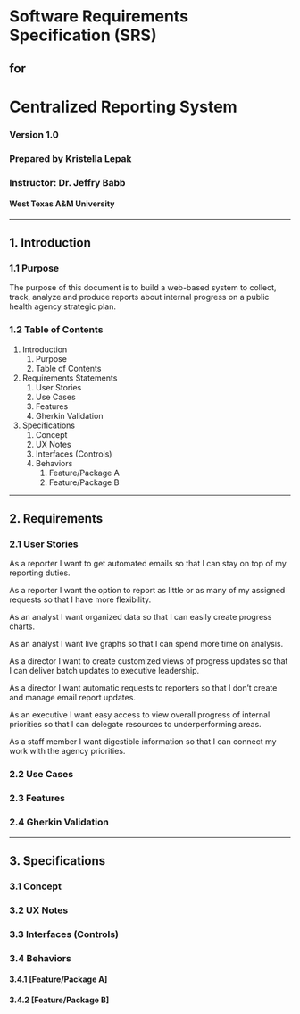 # Software Requirements Specification (SRS) 
## for 
# Centralized Reporting System 
### Version 1.0
### Prepared by Kristella Lepak
### Instructor: Dr. Jeffry Babb
#### West Texas A&M University
---
## 1. Introduction
### 1.1 Purpose
The purpose of this document is to build a web-based system to collect, track, analyze and produce reports about internal progress on a public health agency strategic plan.
### 1.2 Table of Contents
1. Introduction
   1. Purpose
   2. Table of Contents
2. Requirements Statements
   1. User Stories
   2. Use Cases
   3. Features
   4. Gherkin Validation
3. Specifications
   1. Concept
   2. UX Notes
   3. Interfaces (Controls)
   4. Behaviors
      1. Feature/Package A
      2. Feature/Package B
---
## 2. Requirements
### 2.1 User Stories
As a reporter I want to get automated emails so that I can stay on top of my reporting duties.

As a reporter I want the option to report as little or as many of my assigned requests so that I have more flexibility.

As an analyst I want organized data so that I can easily create progress charts.

As an analyst I want live graphs so that I can spend more time on analysis.

As a director I want to create customized views of progress updates so that I can deliver batch updates to executive leadership.

As a director I want automatic requests to reporters so that I don’t create and manage email report updates.

As an executive I want easy access to view overall progress of internal priorities so that I can delegate resources to underperforming areas.

As a staff member I want digestible information so that I can connect my work with the agency priorities.
### 2.2 Use Cases
### 2.3 Features
### 2.4 Gherkin Validation
---
## 3. Specifications
### 3.1 Concept
### 3.2 UX Notes
### 3.3 Interfaces (Controls)
### 3.4 Behaviors
#### 3.4.1 [Feature/Package A]
#### 3.4.2 [Feature/Package B]
